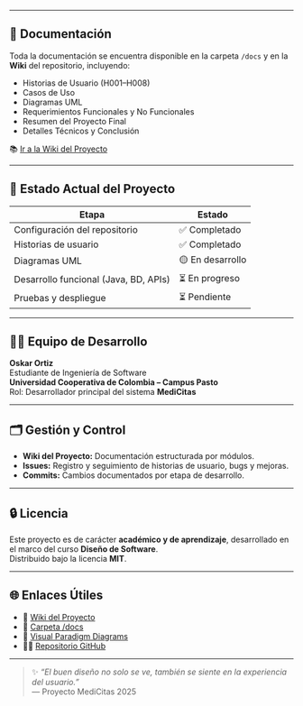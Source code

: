 
---

## 📖 Documentación

Toda la documentación se encuentra disponible en la carpeta `/docs` y en la **Wiki** del repositorio, incluyendo:

- Historias de Usuario (H001–H008)  
- Casos de Uso  
- Diagramas UML  
- Requerimientos Funcionales y No Funcionales  
- Resumen del Proyecto Final  
- Detalles Técnicos y Conclusión  

📚 [Ir a la Wiki del Proyecto](https://github.com/migueltovarb/ISWDISENO202502-2oskar-ortiz/wiki)

---

## 🧪 Estado Actual del Proyecto

| Etapa | Estado |
|--------|---------|
| Configuración del repositorio | ✅ Completado |
| Historias de usuario | ✅ Completado |
| Diagramas UML | 🟡 En desarrollo |
| Desarrollo funcional (Java, BD, APIs) | ⏳ En progreso |
| Pruebas y despliegue | ⏳ Pendiente |

---

## 👨‍💻 Equipo de Desarrollo

**Oskar Ortiz**  
Estudiante de Ingeniería de Software  
**Universidad Cooperativa de Colombia – Campus Pasto**  
Rol: Desarrollador principal del sistema **MediCitas**

---

## 🗂️ Gestión y Control

- **Wiki del Proyecto:** Documentación estructurada por módulos.  
- **Issues:** Registro y seguimiento de historias de usuario, bugs y mejoras.  
- **Commits:** Cambios documentados por etapa de desarrollo.  

---

## 🔒 Licencia

Este proyecto es de carácter **académico y de aprendizaje**, desarrollado en el marco del curso **Diseño de Software**.  
Distribuido bajo la licencia **MIT**.

---

## 🌐 Enlaces Útiles

- 📘 [Wiki del Proyecto](https://github.com/migueltovarb/ISWDISENO202502-2oskar-ortiz/wiki)
- 📂 [Carpeta /docs](https://github.com/migueltovarb/ISWDISENO202502-2oskar-ortiz/tree/main/docs)
- 🧩 [Visual Paradigm Diagrams](https://github.com/migueltovarb/ISWDISENO202502-2oskar-ortiz/wiki/Diagramas)
- 🧑‍💻 [Repositorio GitHub](https://github.com/USERNAME/MediCitas)

---

> ✨ *“El buen diseño no solo se ve, también se siente en la experiencia del usuario.”*  
> — Proyecto MediCitas 2025
